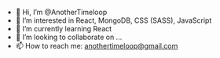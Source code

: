 - 👋 Hi, I’m @AnotherTimeloop
- 👀 I’m interested in React, MongoDB, CSS (SASS), JavaScript
- 🌱 I’m currently learning React
- 💞️ I’m looking to collaborate on ...
- 📫 How to reach me: anothertimeloop@gmail.com

<!---
AnotherTimeloop/AnotherTimeloop is a ✨ special ✨ repository because its `README.md` (this file) appears on your GitHub profile.
You can click the Preview link to take a look at your changes.
--->

